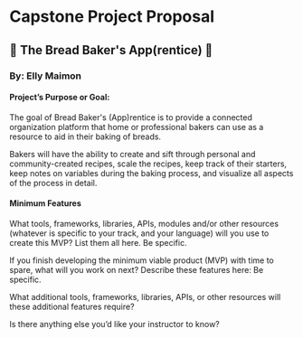 # Capstone Project Proposal

## 🍞 The Bread Baker's App(rentice) 🍞

### By: Elly Maimon

#### Project’s Purpose or Goal:

The goal of Bread Baker's (App)rentice is to provide a connected organization platform that home or professional bakers can use as a resource to aid in their baking of breads. 

Bakers will have the ability to create and sift through personal and community-created recipes, scale the recipes, keep track of their starters, keep notes on variables during the baking process, and visualize all aspects of the process in detail. 

#### Minimum Features

What tools, frameworks, libraries, APIs, modules and/or other resources (whatever is specific to your track, and your language) will you use to create this MVP? List them all here. Be specific.

If you finish developing the minimum viable product (MVP) with time to spare, what will you work on next? Describe these features here: Be specific.

What additional tools, frameworks, libraries, APIs, or other resources will these additional features require?

Is there anything else you’d like your instructor to know?